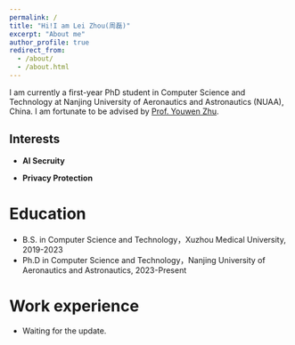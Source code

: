 ```yaml
---
permalink: /
title: "Hi!I am Lei Zhou(周磊)"
excerpt: "About me"
author_profile: true
redirect_from: 
  - /about/
  - /about.html
---
```


I am currently a first-year PhD student in Computer Science and Technology at Nanjing University of Aeronautics and Astronautics (NUAA), China. I am fortunate to be advised by [Prof. Youwen Zhu](http://zhuyw.cn/). 



Interests
------
- **AI Secruity**

- **Privacy Protection**

Education
======

* B.S. in Computer Science and Technology，Xuzhou Medical University, 2019-2023
* Ph.D in Computer Science and Technology，Nanjing University of Aeronautics and Astronautics, 2023-Present

Work experience
======

* Waiting for the update.
